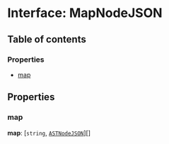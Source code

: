 # Interface: MapNodeJSON

## Table of contents

### Properties

* [map](/en/auto-docs/variable-core/interfaces/MapNodeJSON.md#map)

## Properties

### map

**map**: \[`string`, [`ASTNodeJSON`](/en/auto-docs/variable-core/interfaces/ASTNodeJSON.md)]\[]
